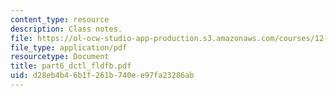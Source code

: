 ```yaml
---
content_type: resource
description: Class notes.
file: https://ol-ocw-studio-app-production.s3.amazonaws.com/courses/12-113-structural-geology-fall-2005/d28eb4b46b1f261b740ee97fa23286ab_part6_dctl_fldfb.pdf
file_type: application/pdf
resourcetype: Document
title: part6_dctl_fldfb.pdf
uid: d28eb4b4-6b1f-261b-740e-e97fa23286ab
---
```

